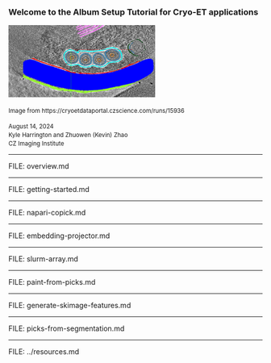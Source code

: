 ### Welcome to the Album Setup Tutorial for Cryo-ET applications

![Example cryoet image from CZ CryoET data portal](figures/index_img_resized.png)

<small>
Image from https://cryoetdataportal.czscience.com/runs/15936

August 14, 2024  
Kyle Harrington and Zhuowen (Kevin) Zhao  
CZ Imaging Institute
</small>

---

FILE: overview.md

---

FILE: getting-started.md

---

FILE: napari-copick.md

---

FILE: embedding-projector.md

---

FILE: slurm-array.md

---

FILE: paint-from-picks.md

---

FILE: generate-skimage-features.md

---

FILE: picks-from-segmentation.md

---

FILE: ../resources.md
